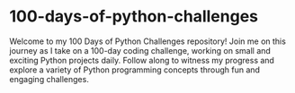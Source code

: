 # 100-days-of-python-challenges
Welcome to my 100 Days of Python Challenges repository! Join me on this journey as I take on a 100-day coding challenge, working on small and exciting Python projects daily. Follow along to witness my progress and explore a variety of Python programming concepts through fun and engaging challenges.

